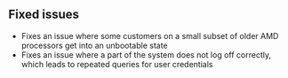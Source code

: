 ## Fixed issues
- Fixes an issue where some customers on a small subset of older AMD processors get into an unbootable state
- Fixes an issue where a part of the system does not log off correctly, which leads to repeated queries for user credentials